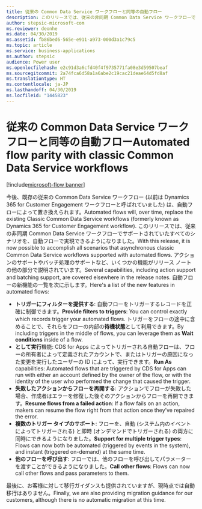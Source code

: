 ```yaml
---
title: 従来の Common Data Service ワークフローと同等の自動フロー
description: このリリースでは、従来の非同期 Common Data Service ワークフローでサポートされていたすべてのシナリオを、自動フローで実現できるようになりました。
author: stepsic-microsoft-com
ms.reviewer: deonhe
ms.date: 04/30/2019
ms.assetid: fb86bed6-565e-e911-a973-000d3a1c79c5
ms.topic: article
ms.service: business-applications
ms.author: stepsic
audience: Power user
ms.openlocfilehash: e2c91d3a6cfd40f4f9735771fa08e3d59507beaf
ms.sourcegitcommit: 2a74fca6d58a1a6abe2c19cac21deae64d5fd8af
ms.translationtype: HT
ms.contentlocale: ja-JP
ms.lasthandoff: 04/30/2019
ms.locfileid: "1445823"
---
```

# <a name="automated-flow-parity-with-classic-common-data-service-workflows"></a><span data-ttu-id="f1195-103">従来の Common Data Service ワークフローと同等の自動フロー</span><span class="sxs-lookup"><span data-stu-id="f1195-103">Automated flow parity with classic Common Data Service workflows</span></span>

[!include[microsoft-flow banner](../includes/microsoft-flow.md)]

<span data-ttu-id="f1195-104">今後、既存の従来の Common Data Service ワークフロー (以前は Dynamics 365 for Customer Engagement ワークフローと呼ばれていました) は、自動フローによって置き換えられます。</span><span class="sxs-lookup"><span data-stu-id="f1195-104">Automated flows will, over time, replace the existing Classic Common Data Service workflows (formerly known as Dynamics 365 for Customer Engagement workflow).</span></span> <span data-ttu-id="f1195-105">このリリースでは、従来の非同期 Common Data Service ワークフローでサポートされていたすべてのシナリオを、自動フローで実現できるようになりました。</span><span class="sxs-lookup"><span data-stu-id="f1195-105">With this release, it is now possible to accomplish all scenarios that asynchronous classic Common Data Service workflows supported with automated flows.</span></span> <span data-ttu-id="f1195-106">アクションのサポートやバッチ処理のサポートなど、いくつかの機能がリリース ノートの他の部分で説明されています。</span><span class="sxs-lookup"><span data-stu-id="f1195-106">Several capabilities, including action support and batching support, are covered elsewhere in the release notes.</span></span> <span data-ttu-id="f1195-107">自動フローの新機能の一覧を次に示します。</span><span class="sxs-lookup"><span data-stu-id="f1195-107">Here's a list of the new features in automated flows:</span></span>

- <span data-ttu-id="f1195-108">**トリガーにフィルターを提供する**: 自動フローをトリガーするレコードを正確に制御できます。</span><span class="sxs-lookup"><span data-stu-id="f1195-108">**Provide filters to triggers**: You can control exactly which records trigger your automated flows.</span></span> <span data-ttu-id="f1195-109">トリガーをフローの途中に含めることで、それらをフローの内部の**待機状態**として利用できます。</span><span class="sxs-lookup"><span data-stu-id="f1195-109">By including triggers in the middle of flows, you can leverage them as **Wait conditions** inside of a flow.</span></span>
- <span data-ttu-id="f1195-110">**として実行**機能: CDS for Apps によってトリガーされる自動フローは、フローの所有者によって定義されたアカウントで、またはトリガーの原因になった変更を実行したユーザーの ID によって、実行できます。</span><span class="sxs-lookup"><span data-stu-id="f1195-110">**Run As** capabilities: Automated flows that are triggered by CDS for Apps can run with either an account defined by the owner of the flow, or with the identity of the user who performed the change that caused the trigger.</span></span>
- <span data-ttu-id="f1195-111">**失敗したアクションからフローを再開する**: アクションでフローが失敗した場合、作成者はエラーを修復した後そのアクションからフローを再開できます。</span><span class="sxs-lookup"><span data-stu-id="f1195-111">**Resume flows from a failed action**: If a flow fails on an action, makers can resume the flow right from that action once they’ve repaired the error.</span></span>
- <span data-ttu-id="f1195-112">**複数のトリガー タイプのサポート**: フローを、自動 (システム内のイベントによってトリガーされる) と即時 (オンデマンドでトリガーされる) の両方に同時にできるようになりました。</span><span class="sxs-lookup"><span data-stu-id="f1195-112">**Support for multiple trigger types**: Flows can now both be automated (triggered by events in the system), and instant (triggered on-demand) at the same time.</span></span>
- <span data-ttu-id="f1195-113">**他のフローを呼び出す**: フローでは、他のフローを呼び出してパラメーターを渡すことができるようになりました。</span><span class="sxs-lookup"><span data-stu-id="f1195-113">**Call other flows**: Flows can now call other flows and pass parameters to them.</span></span>

<span data-ttu-id="f1195-114">最後に、お客様に対して移行ガイダンスも提供されていますが、現時点では自動移行はありません。</span><span class="sxs-lookup"><span data-stu-id="f1195-114">Finally, we are also providing migration guidance for our customers, although there is no automatic migration at this time.</span></span>
